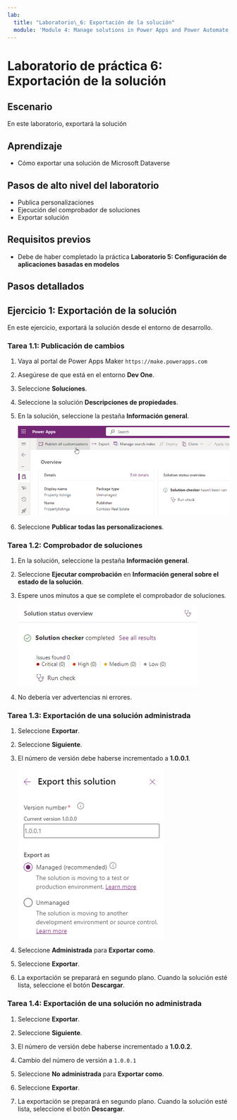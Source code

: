 ```yaml
---
lab:
  title: "Laboratorio\_6: Exportación de la solución"
  module: 'Module 4: Manage solutions in Power Apps and Power Automate'
---
```


# Laboratorio de práctica 6: Exportación de la solución

## Escenario

En este laboratorio, exportará la solución

## Aprendizaje

- Cómo exportar una solución de Microsoft Dataverse

## Pasos de alto nivel del laboratorio

- Publica personalizaciones
- Ejecución del comprobador de soluciones
- Exportar solución
  
## Requisitos previos

- Debe de haber completado la práctica **Laboratorio 5: Configuración de aplicaciones basadas en modelos**

## Pasos detallados

## Ejercicio 1: Exportación de la solución

En este ejercicio, exportará la solución desde el entorno de desarrollo.

### Tarea 1.1: Publicación de cambios

1. Vaya al portal de Power Apps Maker `https://make.powerapps.com`

1. Asegúrese de que está en el entorno **Dev One**.

1. Seleccione **Soluciones**.

1. Seleccione la solución **Descripciones de propiedades**.

1. En la solución, seleccione la pestaña **Información general**.

    ![Página de información general de la solución.](../media/solution-overview.png)

1. Seleccione **Publicar todas las personalizaciones**.


### Tarea 1.2: Comprobador de soluciones

1. En la solución, seleccione la pestaña **Información general**.

1. Seleccione **Ejecutar comprobación** en **Información general sobre el estado de la solución**.

1. Espere unos minutos a que se complete el comprobador de soluciones.

    ![Página de resultados del comprobador de soluciones.](../media/solution-checker.png)

1. No debería ver advertencias ni errores.


### Tarea 1.3: Exportación de una solución administrada

1. Seleccione **Exportar**.

1. Seleccione **Siguiente**.

1. El número de versión debe haberse incrementado a **1.0.0.1**.

    ![Panel Exportar solución.](../media/export-solution.png)

1. Seleccione **Administrada** para **Exportar como**.

1. Seleccione **Exportar**.

1. La exportación se preparará en segundo plano. Cuando la solución esté lista, seleccione el botón **Descargar**.


### Tarea 1.4: Exportación de una solución no administrada

1. Seleccione **Exportar**.

1. Seleccione **Siguiente**.

1. El número de versión debe haberse incrementado a **1.0.0.2**.

1. Cambio del número de versión a `1.0.0.1`

1. Seleccione **No administrada** para **Exportar como**.

1. Seleccione **Exportar**.

1. La exportación se preparará en segundo plano. Cuando la solución esté lista, seleccione el botón **Descargar**.

